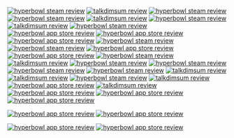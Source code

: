 [![hyperbowl steam review](/images/hyperbowl/steam/1-6-2022.png)](https://store.steampowered.com/app/847530/HyperBowl/)
[![talkdimsum review](/images/talkdimsum/appstore/1-3-2022.png)](https://apps.apple.com/us/app/talk-dim-sum/id953929066)
[![hyperbowl steam review](/images/hyperbowl/steam/12-13-2021.png)](https://store.steampowered.com/app/847530/HyperBowl/)
[![hyperbowl steam review](/images/hyperbowl/steam/2021-7-23.png)](https://store.steampowered.com/app/847530/HyperBowl/)
[![talkdimsum review](/images/talkdimsum/appstore/2-18-21.png)](https://apps.apple.com/us/app/talk-dim-sum/id953929066)
[![hyperbowl steam review](/images/hyperbowl/steam/2021-02-20.png)](https://store.steampowered.com/app/847530/HyperBowl/)
[![talkdimsum review](/images/talkdimsum/appstore/2-12-21.png)](https://apps.apple.com/us/app/talk-dim-sum/id953929066)
[![hyperbowl steam review](/images/hyperbowl/steam/1-1-2021.png)](https://store.steampowered.com/app/847530/HyperBowl/)
[![hyperbowl app store review](/images/hyperbowl/appstore/12-18-2020.png)](https://apps.apple.com/us/app/hyperbowl/id344209253)
[![hyperbowl app store review](/images/hyperbowl/appstore/12-8-2020.png)](https://apps.apple.com/us/app/hyperbowl/id344209253)
[![hyperbowl app store review](/images/hyperbowl/appstore/12-3-2020.png)](https://apps.apple.com/us/app/hyperbowl/id344209253)
[![hyperbowl steam review](/images/hyperbowl/steam/steam-2020-11-08.png)](https://store.steampowered.com/app/847530/HyperBowl/)
[![hyperbowl steam review](/images/hyperbowl/steam/steam-2020-10-31.png)](https://store.steampowered.com/app/847530/HyperBowl/)
[![hyperbowl app store review](/images/hyperbowl/appstore/8-21-2020.png)](https://apps.apple.com/us/app/hyperbowl/id344209253)
[![hyperbowl app store review](/images/hyperbowl/appstore/3-30-2020.png)](https://apps.apple.com/us/app/hyperbowl/id344209253)
[![hyperbowl steam review](/images/hyperbowl/steam/steam-2020-03-25.png)](https://store.steampowered.com/app/847530/HyperBowl/)
[![talkdimsum review](/images/talkdimsum/appstore/talkdimsum-4-18-2020.png)](https://apps.apple.com/us/app/talk-dim-sum/id953929066)
[![hyperbowl steam review](/images/hyperbowl/steam/steam-2020-03-25.png)](https://store.steampowered.com/app/847530/HyperBowl/)
[![hyperbowl steam review](/images/hyperbowl/steam/steam-2019-11-23.png)](https://store.steampowered.com/app/847530/HyperBowl/)
[![hyperbowl steam review](/images/hyperbowl/steam/8-31-2019.png)](https://store.steampowered.com/app/847530/HyperBowl/)
[![hyperbowl steam review](/images/hyperbowl/steam/7-5-2019.png)](https://store.steampowered.com/app/847530/HyperBowl/)
[![talkdimsum review](/images/talkdimsum/appstore/talkdimsum-3-12-2019.png)](https://apps.apple.com/us/app/talk-dim-sum/id953929066)
[![talkdimsum review](/images/talkdimsum/appstore/talkdimsum-1-03-2019.png)](https://apps.apple.com/us/app/talk-dim-sum/id953929066)
[![hyperbowl steam review](/images/hyperbowl/steam/8-12-2018.png)](https://store.steampowered.com/app/847530/HyperBowl/)
[![talkdimsum review](/images/talkdimsum/appstore/talkdimsum-7-10-2018.png)](https://apps.apple.com/us/app/talk-dim-sum/id953929066)
[![hyperbowl app store review](/images/hyperbowl/appstore/11-05-2017.png)](https://apps.apple.com/us/app/hyperbowl/id344209253)
[![talkdimsum review](/images/talkdimsum/appstore/talkdimsum-8-11-2017.png)](https://apps.apple.com/us/app/talk-dim-sum/id953929066)
[![hyperbowl app store review](/images/hyperbowl/appstore/1-20-2015.png)](https://apps.apple.com/us/app/hyperbowl/id344209253)
[![hyperbowl app store review](/images/hyperbowl/appstore/7-03-2014.png)](https://apps.apple.com/us/app/hyperbowl/id344209253)
[![hyperbowl app store review](/images/hyperbowl/appstore/1-16-2013.png)](https://apps.apple.com/us/app/hyperbowl/id344209253)
<!-- [![hyperbowl app store review](/images/hyperbowl/appstore/2-28-2012.png)](https://apps.apple.com/us/app/hyperbowl/id344209253) -->
[![hyperbowl app store review](/images/hyperbowl/appstore/5-13-2012.png)](https://apps.apple.com/us/app/hyperbowl/id344209253)
[![hyperbowl app store review](/images/hyperbowl/appstore/12-11-2011.png)](https://apps.apple.com/us/app/hyperbowl/id344209253)
<!-- [![hyperbowl app store review](/images/hyperbowl/appstore/6-10-2011.png)](https://apps.apple.com/us/app/hyperbowl/id344209253) -->
[![hyperbowl app store review](/images/hyperbowl/appstore/6-09-2010.png)](https://apps.apple.com/us/app/hyperbowl/id344209253)
[![hyperbowl app store review](/images/hyperbowl/appstore/6-04-2010.png)](https://apps.apple.com/us/app/hyperbowl/id344209253)






